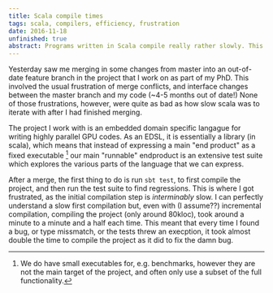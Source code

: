 ```yaml
---
title: Scala compile times
tags: scala, compilers, efficiency, frustration
date: 2016-11-18
unfinished: true
abstract: Programs written in Scala compile really rather slowly. This is a huge cause of frustration when working on large Scala projects.  
---
```


Yesterday saw me merging in some changes from master into an out-of-date feature branch in the project that I work on as part of my PhD. This involved the usual frustration of merge conflicts, and interface changes between the master branch and my code (~4-5 months out of date!) None of those frustrations, however, were quite as bad as how slow scala was to iterate with after I had finished merging.

The project I work with is an embedded domain specific langague for writing highly parallel GPU codes. As an EDSL, it is essentially a library (in scala), which means that instead of expressing a main "end product" as a fixed executable [^1] our main "runnable" endproduct is an extensive test suite which explores the various parts of the language that we can express. 

After a merge, the first thing to do is run `sbt test`, to first compile the project, and then run the test suite to find regressions. This is where I got frustrated, as the initial compilation step is *interminably* slow. I can perfectly understand a slow first compilation but, even with (I assume??) incremental compilation, compiling the project (only around 80kloc), took around a minute to a minute and a half each time. This meant that every time I found a bug, or type missmatch, or the tests threw an execption, it took almost double the time to compile the project as it did to fix the damn bug. 

[^1]: We do have small executables for, e.g. benchmarks, however they are not the main target of the project, and often only use a subset of the full functionality. 